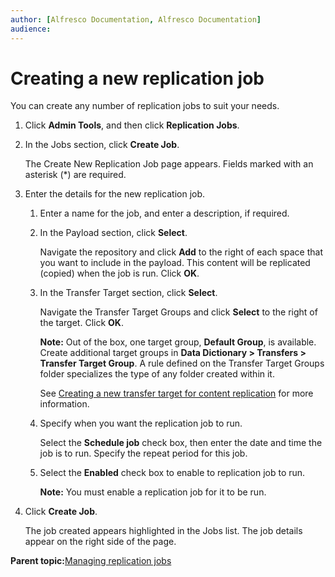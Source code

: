 ```yaml
---
author: [Alfresco Documentation, Alfresco Documentation]
audience: 
---
```


# Creating a new replication job

You can create any number of replication jobs to suit your needs.

1.  Click **Admin Tools**, and then click **Replication Jobs**.

2.  In the Jobs section, click **Create Job**.

    The Create New Replication Job page appears. Fields marked with an asterisk \(\*\) are required.

3.  Enter the details for the new replication job.

    1.  Enter a name for the job, and enter a description, if required.

    2.  In the Payload section, click **Select**.

        Navigate the repository and click **Add** to the right of each space that you want to include in the payload. This content will be replicated \(copied\) when the job is run. Click **OK**.

    3.  In the Transfer Target section, click **Select**.

        Navigate the Transfer Target Groups and click **Select** to the right of the target. Click **OK**.

        **Note:** Out of the box, one target group, **Default Group**, is available. Create additional target groups in **Data Dictionary \> Transfers \> Transfer Target Group**. A rule defined on the Transfer Target Groups folder specializes the type of any folder created within it.

        See [Creating a new transfer target for content replication](adminconsole-replication-transfertarget.md) for more information.

    4.  Specify when you want the replication job to run.

        Select the **Schedule job** check box, then enter the date and time the job is to run. Specify the repeat period for this job.

    5.  Select the **Enabled** check box to enable to replication job to run.

        **Note:** You must enable a replication job for it to be run.

4.  Click **Create Job**.

    The job created appears highlighted in the Jobs list. The job details appear on the right side of the page.


**Parent topic:**[Managing replication jobs](../concepts/admintools-replication-intro.md)

